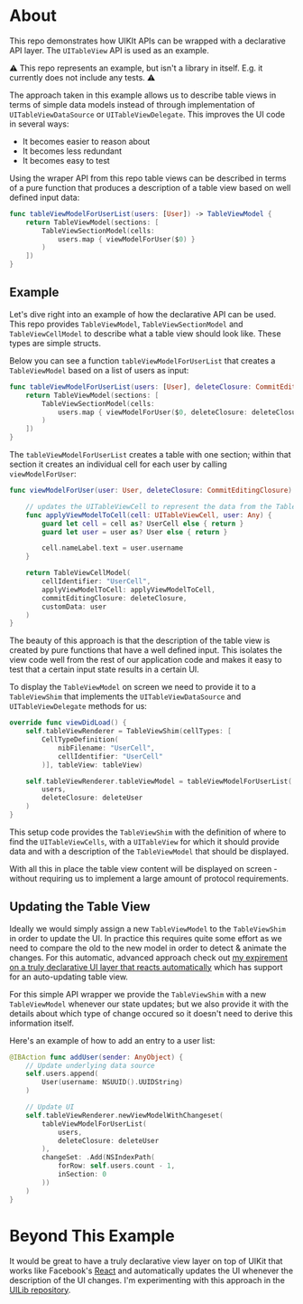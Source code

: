 # About

This repo demonstrates how UIKIt APIs can be wrapped with a declarative API layer. The `UITableView` API is used as an example.

⚠️ This repo represents an example, but isn't a library in itself. E.g. it currently does not include any tests. ⚠️

The approach taken in this example allows us to describe table views in terms of simple data models instead of through implementation of `UITableViewDataSource` or `UITableViewDelegate`.
This improves the UI code in several ways:
- It becomes easier to reason about
- It becomes less redundant
- It becomes easy to test

Using the wraper API from this repo table views can be described in terms of a pure function that produces a description of a table view based on well defined input data:

```swift
func tableViewModelForUserList(users: [User]) -> TableViewModel {
    return TableViewModel(sections: [
        TableViewSectionModel(cells:
            users.map { viewModelForUser($0) }
        )
    ])
}
```

## Example

Let's dive right into an example of how the declarative API can be used. This repo provides `TableViewModel`, `TableViewSectionModel` and `TableViewCellModel` to describe what a table view should look like. These types are simple structs.

Below you can see a function `tableViewModelForUserList` that creates a `TableViewModel` based on a list of users as input:

```swift
func tableViewModelForUserList(users: [User], deleteClosure: CommitEditingClosure) -> TableViewModel {
    return TableViewModel(sections: [
        TableViewSectionModel(cells:
            users.map { viewModelForUser($0, deleteClosure: deleteClosure) }
        )
    ])
}
```

The `tableViewModelForUserList` creates a table with one section; within that section it creates an individual cell for each user by calling `viewModelForUser`:

```swift
func viewModelForUser(user: User, deleteClosure: CommitEditingClosure) -> TableViewCellModel {

	// updates the UITableViewCell to represent the data from the TableViewCellModel 
    func applyViewModelToCell(cell: UITableViewCell, user: Any) {
        guard let cell = cell as? UserCell else { return }
        guard let user = user as? User else { return }

        cell.nameLabel.text = user.username
    }

    return TableViewCellModel(
        cellIdentifier: "UserCell",
        applyViewModelToCell: applyViewModelToCell,
        commitEditingClosure: deleteClosure,
        customData: user
    )
}
```

The beauty of this approach is that the description of the table view is created by pure functions that have a well defined input. This isolates the view code well from the rest of our application code and makes it easy to test that a certain input state results in a certain UI.

To display the `TableViewModel` on screen we need to provide it to a `TableViewShim` that implements the `UITableViewDataSource` and `UITableViewDelegate` methods for us:

```swift
override func viewDidLoad() {
    self.tableViewRenderer = TableViewShim(cellTypes: [
        CellTypeDefinition(
            nibFilename: "UserCell",
            cellIdentifier: "UserCell"
        )], tableView: tableView)

    self.tableViewRenderer.tableViewModel = tableViewModelForUserList(
        users,
        deleteClosure: deleteUser
    )
}
```

This setup code provides the `TableViewShim` with the definition of where to find the `UITableViewCells`, with a `UITableView` for which it should provide data and with a description of the `TableViewModel` that should be displayed.

With all this in place the table view content will be displayed on screen - without requiring us to implement a large amount of protocol requirements.

## Updating the Table View

Ideally we would simply assign a new `TableViewModel` to the `TableViewShim` in order to update the UI. In practice this requires quite some effort as we need to compare the old to the new model in order to detect & animate the changes. For this automatic, advanced approach check out [my expirement on a truly declarative UI layer that reacts automatically](https://github.com/Ben-G/UILib) which has support for an auto-updating table view.

For this simple API wrapper we provide the `TableViewShim` with a new `TableViewModel` whenever our state updates; but we also provide it with the details about which type of change occured so it doesn't need to derive this information itself.

Here's an example of how to add an entry to a user list:

```swift
@IBAction func addUser(sender: AnyObject) {
    // Update underlying data source
    self.users.append(
        User(username: NSUUID().UUIDString)
    )

    // Update UI
    self.tableViewRenderer.newViewModelWithChangeset(
        tableViewModelForUserList(
            users,
            deleteClosure: deleteUser
        ),
        changeSet: .Add(NSIndexPath(
            forRow: self.users.count - 1,
            inSection: 0
        ))
    )
}
```

# Beyond This Example

It would be great to have a truly declarative view layer on top of UIKit that works like Facebook's [React](https://github.com/facebook/react) and automatically updates the UI whenever the description of the UI changes. I'm experimenting with this approach in the [UILib repository](https://github.com/Ben-G/UILib).
